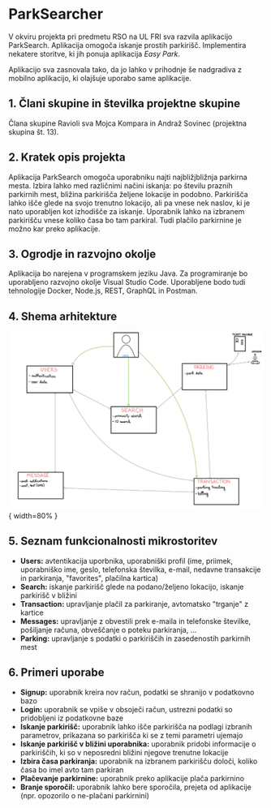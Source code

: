 # ParkSearcher

V okviru projekta pri predmetu RSO na UL FRI sva razvila aplikacijo ParkSearch. Aplikacija omogoča iskanje prostih parkirišč. Implementira nekatere storitve, ki jih ponuja aplikacija *Easy Park*.

Aplikacijo sva zasnovala tako, da jo lahko v prihodnje še nadgradiva z mobilno aplikacijo, ki olajšuje uporabo same aplikacije.

## 1. Člani skupine in številka projektne skupine

Člana skupine Ravioli sva Mojca Kompara in Andraž Sovinec (projektna skupina št. 13).

## 2. Kratek opis projekta

Aplikacija ParkSearch omogoča uporabniku najti najbližjbližnja parkirna mesta. Izbira lahko med različnimi načini iskanja: po številu praznih parkirnih mest, bližina parkirišča željene lokacije in podobno. Parkirišča lahko išče glede na svojo trenutno lokacijo, ali pa vnese nek naslov, ki je nato uporabljen kot izhodišče za iskanje. Uporabnik lahko na izbranem parkirišču vnese koliko časa bo tam parkiral. Tudi plačilo parkirnine je možno kar preko aplikacije.

## 3. Ogrodje in razvojno okolje

Aplikacija bo narejena v programskem jeziku Java. Za programiranje bo uporabljeno razvojno okolje Visual Studio Code. Uporabljene bodo tudi tehnologije Docker, Node.js, REST, GraphQL in Postman.


## 4. Shema arhitekture

![Shema arhitekture](architecture_cropped.jpg){ width=80% }

## 5. Seznam funkcionalnosti mikrostoritev

- **Users:** avtentikacija uporbnika, uporabniški profil (ime, priimek, uporabniško ime, geslo, telefonska številka, e-mail, nedavne transakcije in parkiranja, "favorites", plačilna kartica)
- **Search:** iskanje parkirišč glede na podano/željeno lokacijo, iskanje parkirišč v bližini
- **Transaction:** upravljanje plačil za parkiranje, avtomatsko "trganje" z kartice
- **Messages:** upravljanje z obvestili prek e-maila in telefonske številke, pošiljanje računa, obveščanje o poteku parkiranja, $\dots$
- **Parking:** upravljanje s podatki o parkiriščih in zasedenostih parkirnih mest

## 6. Primeri uporabe

- **Signup:** uporabnik kreira nov račun, podatki se shranijo v podatkovno bazo
- **Login:** uporabnik se vpiše v obsoječi račun, ustrezni podatki so pridobljeni iz podatkovne baze
- **Iskanje parkirišč:** uporabnik lahko išče parkirišča na podlagi izbranih parametrov, prikazana so parkirišča ki se z temi parametri ujemajo
- **Iskanje parkirišč v bližini uporabnika:** uporabnik pridobi informacije o parkiriščih, ki so v neposredni bližini njegove trenutne lokacije
- **Izbira časa parkiranja:** uporabnik na izbranem parkirišču določi, koliko časa bo imel avto tam parkiran
- **Plačevanje parkirnine:** uporabnik preko aplikacije plača parkirnino
- **Branje sporočil:** uporabnik lahko bere sporočila, prejeta od aplikacije (npr. opozorilo o ne-plačani parkirnini)